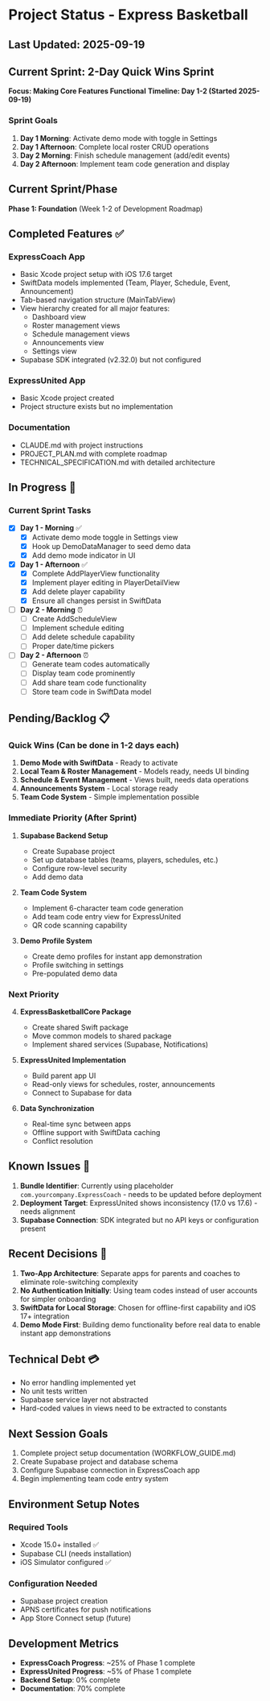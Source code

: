 # Project Status - Express Basketball

## Last Updated: 2025-09-19

## Current Sprint: 2-Day Quick Wins Sprint
**Focus: Making Core Features Functional**
**Timeline: Day 1-2 (Started 2025-09-19)**

### Sprint Goals
1. **Day 1 Morning**: Activate demo mode with toggle in Settings
2. **Day 1 Afternoon**: Complete local roster CRUD operations
3. **Day 2 Morning**: Finish schedule management (add/edit events)
4. **Day 2 Afternoon**: Implement team code generation and display

## Current Sprint/Phase
**Phase 1: Foundation** (Week 1-2 of Development Roadmap)

## Completed Features ✅

### ExpressCoach App
- Basic Xcode project setup with iOS 17.6 target
- SwiftData models implemented (Team, Player, Schedule, Event, Announcement)
- Tab-based navigation structure (MainTabView)
- View hierarchy created for all major features:
  - Dashboard view
  - Roster management views
  - Schedule management views
  - Announcements view
  - Settings view
- Supabase SDK integrated (v2.32.0) but not configured

### ExpressUnited App
- Basic Xcode project created
- Project structure exists but no implementation

### Documentation
- CLAUDE.md with project instructions
- PROJECT_PLAN.md with complete roadmap
- TECHNICAL_SPECIFICATION.md with detailed architecture

## In Progress 🚧

### Current Sprint Tasks
- [x] **Day 1 - Morning** ✅
  - [x] Activate demo mode toggle in Settings view
  - [x] Hook up DemoDataManager to seed demo data
  - [x] Add demo mode indicator in UI

- [x] **Day 1 - Afternoon** ✅
  - [x] Complete AddPlayerView functionality
  - [x] Implement player editing in PlayerDetailView
  - [x] Add delete player capability
  - [x] Ensure all changes persist in SwiftData

- [ ] **Day 2 - Morning** ⏰
  - [ ] Create AddScheduleView
  - [ ] Implement schedule editing
  - [ ] Add delete schedule capability
  - [ ] Proper date/time pickers

- [ ] **Day 2 - Afternoon** ⏰
  - [ ] Generate team codes automatically
  - [ ] Display team code prominently
  - [ ] Add share team code functionality
  - [ ] Store team code in SwiftData model

## Pending/Backlog 📋

### Quick Wins (Can be done in 1-2 days each)
1. **Demo Mode with SwiftData** - Ready to activate
2. **Local Team & Roster Management** - Models ready, needs UI binding
3. **Schedule & Event Management** - Views built, needs data operations
4. **Announcements System** - Local storage ready
5. **Team Code System** - Simple implementation possible

### Immediate Priority (After Sprint)
1. **Supabase Backend Setup**
   - Create Supabase project
   - Set up database tables (teams, players, schedules, etc.)
   - Configure row-level security
   - Add demo data

2. **Team Code System**
   - Implement 6-character team code generation
   - Add team code entry view for ExpressUnited
   - QR code scanning capability

3. **Demo Profile System**
   - Create demo profiles for instant app demonstration
   - Profile switching in settings
   - Pre-populated demo data

### Next Priority
4. **ExpressBasketballCore Package**
   - Create shared Swift package
   - Move common models to shared package
   - Implement shared services (Supabase, Notifications)

5. **ExpressUnited Implementation**
   - Build parent app UI
   - Read-only views for schedules, roster, announcements
   - Connect to Supabase for data

6. **Data Synchronization**
   - Real-time sync between apps
   - Offline support with SwiftData caching
   - Conflict resolution

## Known Issues 🐛

1. **Bundle Identifier**: Currently using placeholder `com.yourcompany.ExpressCoach` - needs to be updated before deployment
2. **Deployment Target**: ExpressUnited shows inconsistency (17.0 vs 17.6) - needs alignment
3. **Supabase Connection**: SDK integrated but no API keys or configuration present

## Recent Decisions 📝

1. **Two-App Architecture**: Separate apps for parents and coaches to eliminate role-switching complexity
2. **No Authentication Initially**: Using team codes instead of user accounts for simpler onboarding
3. **SwiftData for Local Storage**: Chosen for offline-first capability and iOS 17+ integration
4. **Demo Mode First**: Building demo functionality before real data to enable instant app demonstrations

## Technical Debt 💳

- No error handling implemented yet
- No unit tests written
- Supabase service layer not abstracted
- Hard-coded values in views need to be extracted to constants

## Next Session Goals

1. Complete project setup documentation (WORKFLOW_GUIDE.md)
2. Create Supabase project and database schema
3. Configure Supabase connection in ExpressCoach app
4. Begin implementing team code entry system

## Environment Setup Notes

### Required Tools
- Xcode 15.0+ installed ✅
- Supabase CLI (needs installation)
- iOS Simulator configured ✅

### Configuration Needed
- Supabase project creation
- APNS certificates for push notifications
- App Store Connect setup (future)

## Development Metrics

- **ExpressCoach Progress**: ~25% of Phase 1 complete
- **ExpressUnited Progress**: ~5% of Phase 1 complete
- **Backend Setup**: 0% complete
- **Documentation**: 70% complete